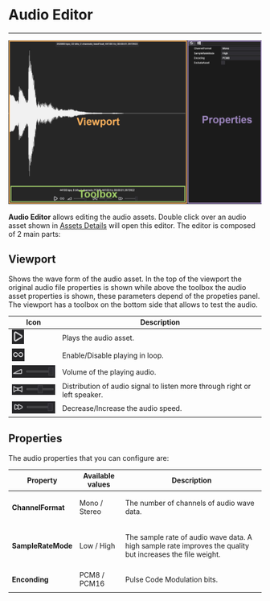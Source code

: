 # Audio Editor
---
![Audio Editor Interface](images/AudioEditor.jpg)

**Audio Editor** allows editing the audio assets. Double click over an audio asset shown in [Assets Details](../evergine_studio/interface.md) will open this editor. The editor is composed of 2 main parts:

## **Viewport**

Shows the wave form of the audio asset. In the top of the viewport the original audio file properties is shown while above the toolbox the audio asset properties is shown, these parameters depend of the propeties panel. The viewport has a toolbox on the bottom side that allows to test the audio. 

| Icon  | Description |
| ----- | ----------- |
|![Play](images/playIcon.jpg)| Plays the audio asset. |
|![Loop](images/loopIcon.jpg) | Enable/Disable playing in loop. |
|![Volume](images/volumeIcon.jpg) | Volume of the playing audio. |
|![Panning](images/panIcon.jpg) | Distribution of audio signal to listen more through right or left speaker. |
|![Speed](images/velocityIcon.jpg) | Decrease/Increase the audio speed. |

## **Properties**

The audio properties that you can configure are:

| Property      | Available values | Description   |
| ---- | ---- | ---- | 
| **ChannelFormat**  | Mono / Stereo            | <p>The number of channels of audio wave data.</p> |
| **SampleRateMode**       | Low / High      | <p> The sample rate of audio wave data. A high sample rate improves the quality but increases the file weight. </p> |
| **Enconding**            | PCM8 / PCM16     | <p> Pulse Code Modulation bits.     |

